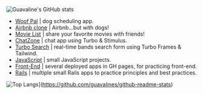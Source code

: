 ![Guavaline's GitHub stats](https://github-readme-stats.vercel.app/api?username=guavalines&show_icons=true&theme=chartreuse-dark)


<!-- ![Screen Shot 2022-11-05 at 2 35 22 PM](https://user-images.githubusercontent.com/100665876/205378735-43fc6812-dac5-4975-b585-e8a541a70833.jpeg)
 -->

- [Woof Pal](https://github.com/Guavalines/woof_pal) | dog scheduling app.
- [Airbnb clone](https://github.com/Guavalines/share_a-dog) | Airbnb...but with dogs!
- [Movie List](https://github.com/Guavalines/rails-watch-list) | share your favorite movies with friends!
- [ChatZone](https://github.com/Guavalines/ChatZone) | chat app using Turbo & Stimulus.
- [Turbo Search](https://github.com/Guavalines/Turbo_Search_Form) | real-time bands search form using Turbo Frames & Tailwind.
- [JavaScript](https://github.com/stars/Guavalines/lists/javascript) | small JavaScript projects.
- [Front-End](https://github.com/stars/Guavalines/lists/front-end) | several deployed apps in GH pages, for practicing front-end.
- [Rails](https://github.com/stars/Guavalines/lists/rails) | multiple small Rails apps to practice principles and best practices.

![Top Langs](https://github-readme-stats.vercel.app/api/top-langs/?username=guavalines)](https://github.com/guavalines/github-readme-stats)
